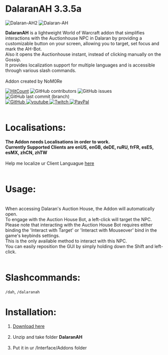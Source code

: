 # DalaranAH 3.3.5a

<img src="https://i.ibb.co/WzPWxH1/Dalaran-AH2.png" alt="Dalaran-AH2" border="0"> <img src="https://i.ibb.co/JKZmkjP/Dalaran-AH.png" alt="Dalaran-AH" border="0"><br/>

**DalaranAH** is a lightweight World of Warcraft addon that simplifies interactions with the Auctionhouse NPC in Dalaran by providing a customizable button on your screen, allowing you to target, set focus and mark the AH-Bot.<br/>
Also it opens the Auctionhouse instant, instead of clicking manually on the Gossip.<br/>
It provides localization support for multiple languages and is accessible through various slash commands.<br/><br/>
Addon created by NoM0Re<br/>

[![HitCount](https://hits.dwyl.com/NoM0Re/DalaranAH.svg?style=flat-square)](http://hits.dwyl.com/NoM0Re/DalaranAH) ![GitHub contributors](https://img.shields.io/github/contributors/NoM0Re/DalaranAH)
 ![GitHub issues](https://img.shields.io/github/issues/NoM0Re/DalaranAH)  ![GitHub last commit (branch)](https://img.shields.io/github/last-commit/NoM0Re/DalaranAH/main) <br/>
 <a href='https://github.com/NoM0Re' target="_blank">
  <img alt='GitHub' src='https://img.shields.io/badge/github-100000?style=flat-square&logo=GitHub&logoColor=white&labelColor=black&color=black'/>
</a>
<a href='https://www.youtube.com/@xpatrick99x' target="_blank">
  <img alt='youtube' src='https://img.shields.io/badge/YouTube-100000?style=flat-square&logo=youtube&logoColor=white&labelColor=FF0000&color=black'/>
</a>
<a href='https://www.twitch.tv/noom0re' target="_blank">
  <img alt='Twitch' src='https://img.shields.io/badge/Twitch-100000?style=flat-square&logo=Twitch&logoColor=white&labelColor=6441a5&color=black'/>
</a>
<a href='https://streamelements.com/noom0re/tip' target="_blank">
  <img alt='PayPal' src='https://img.shields.io/badge/Buy_me a coffee-100000?style=flat-square&logo=PayPal&logoColor=white&labelColor=3b7bbf&color=000000'/>
</a>
<br/><br/>
# **Localisations:**

**The Addon needs Localisations in order to work.**<br/>
**Currently Supported Clients are enUS, enGB, deDE, ruRU, frFR, esES, esMX, zhCN, zhTW**<br/><br/>
Help me localize ur Client Languague [here](https://github.com/NoM0Re/DalaranAH/pulls)<br/><br/>

# **Usage:**
<br/>
When accessing Dalaran's Auction House, the Addon will automatically open.<br/>
To engage with the Auction House Bot, a left-click will target the NPC.<br/>
Please note that interacting with the Auction House Bot requires either binding the 'Interact with Target' or 'Interact with Mouseover' bind in the game's keybinds settings.<br/>
This is the only available method to interact with this NPC.<br/>
You can easily reposition the GUI by simply holding down the Shift and left-click.<br/>
<br/>

# **Slashcommands:**
  
`/dah`, `/dalaranah`


# **Installation:**
1. [Download here](https://github.com/NoM0Re/DalaranAH/archive/refs/heads/main.zip)<br/><br/>
2. Unzip and take folder **DalaranAH**<br/><br/>
3. Put it in ur /Interface/Addons folder<br/><br/><br/>


